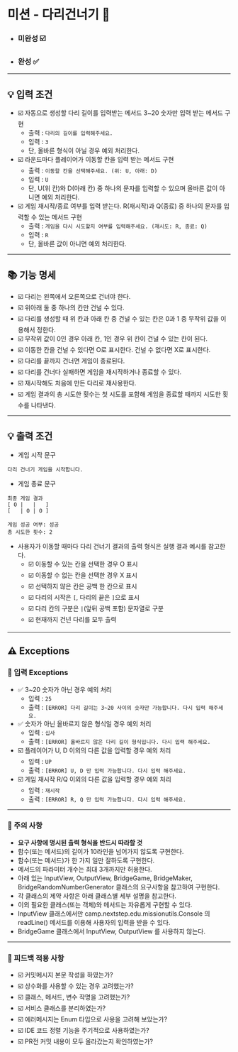 # 미션 - 다리건너기 🌉

- ### 미완성 ☑️
- ### 완성 ✅


---
## 💡 입력 조건

- ☑️ 자동으로 생성할 다리 길이를 입력받는 메서드 3~20 숫자만 입력 받는 메서드 구현
    - 출력 : `다리의 길이를 입력해주세요.`
    - 입력 : `3`
    - 단, 올바른 형식이 아닐 경우 예외 처리한다.
- ☑️ 라운드마다 플레이어가 이동할 칸을 입력 받는 메서드 구현
    - 출력 : `이동할 칸을 선택해주세요. (위: U, 아래: D)`
    - 입력 : `U`
    - 단, U(위 칸)와 D(아래 칸) 중 하나의 문자를 입력할 수 있으며 올바른 값이 아니면 예외 처리한다.
- ☑️ 게임 재시작/종료 여부를 입력 받는다. R(재시작)과 Q(종료) 중 하나의 문자를 입력할 수 있는 메서드 구현
    - 출력 : `게임을 다시 시도할지 여부를 입력해주세요. (재시도: R, 종료: Q)`
    - 입력 : `R`
    - 단, 올바른 값이 아니면 예외 처리한다.
---



## 📚 기능 명세
- ☑️ 다리는 왼쪽에서 오른쪽으로 건너야 한다.
- ☑️ 위아래 둘 중 하나의 칸만 건널 수 있다.
- ☑️ 다리를 생성할 때 위 칸과 아래 칸 중 건널 수 있는 칸은 0과 1 중 무작위 값을 이용해서 정한다.
- ☑️ 무작위 값이 0인 경우 아래 칸, 1인 경우 위 칸이 건널 수 있는 칸이 된다.
- ☑️ 이동한 칸을 건널 수 있다면 O로 표시한다. 건널 수 없다면 X로 표시한다.
- ☑️ 다리를 끝까지 건너면 게임이 종료된다.
- ☑️ 다리를 건너다 실패하면 게임을 재시작하거나 종료할 수 있다.
- ☑️ 재시작해도 처음에 만든 다리로 재사용한다.
- ☑️ 게임 결과의 총 시도한 횟수는 첫 시도를 포함해 게임을 종료할 때까지 시도한 횟수를 나타낸다.



---
## 💡 출력 조건
- 게임 시작 문구

`다리 건너기 게임을 시작합니다. `

- 게임 종료 문구
```
최종 게임 결과
[ O |   |   ]
[   | O | O ]

게임 성공 여부: 성공
총 시도한 횟수: 2
```

- 사용자가 이동할 때마다 다리 건너기 결과의 출력 형식은 실행 결과 예시를 참고한다.
  - ☑️ 이동할 수 있는 칸을 선택한 경우 O 표시
  - ☑️ 이동할 수 없는 칸을 선택한 경우 X 표시
  - ☑️ 선택하지 않은 칸은 공백 한 칸으로 표시
  - ☑️ 다리의 시작은 `[`, 다리의 끝은 `]`으로 표시
  - ☑️ 다리 칸의 구분은 ` | `(앞뒤 공백 포함) 문자열로 구분
  - ☑️ 현재까지 건넌 다리를 모두 출력


---
## ⚠️ Exceptions
### 📕 입력 Exceptions
- ✅ 3~20 숫자가 아닌 경우 예외 처리
    - 입력 : `25`
    - 출력 : `[ERROR] 다리 길이는 3~20 사이의 숫자만 가능합니다. 다시 입력 해주세요.`
- ✅ 숫자가 아닌 올바르지 않은 형식일 경우 예외 처리
    - 입력 : `십사`
    - 출력 : `[ERROR] 올바르지 않은 다리 길이 형식입니다. 다시 입력 해주세요.`
- ☑️ 플레이어가 U, D 이외의 다른 값을 입력할 경우 예외 처리
    - 입력 : `UP`
    - 출력 : `[ERROR] U, D 만 입력 가능합니다. 다시 입력 해주세요.`
- ☑️ 게임 재시작 R/Q 이외의 다른 값을 입력할 경우 예외 처리
    - 입력 : `재시작`
    - 출력 : `[ERROR] R, Q 만 입력 가능합니다. 다시 입력 해주세요.`


---

### 📢 주의 사항
- **요구 사항에 명시된 출력 형식을 반드시 따라할 것**
- 함수(또는 메서드)의 길이가 10라인을 넘어가지 않도록 구현한다.
- 함수(또는 메서드)가 한 가지 일만 잘하도록 구현한다.
- 메서드의 파라미터 개수는 최대 3개까지만 허용한다.
- 아래 있는 InputView, OutputView, BridgeGame, BridgeMaker, BridgeRandomNumberGenerator 클래스의 요구사항을 참고하여 구현한다.
- 각 클래스의 제약 사항은 아래 클래스별 세부 설명을 참고한다.
- 이외 필요한 클래스(또는 객체)와 메서드는 자유롭게 구현할 수 있다.
- InputView 클래스에서만 camp.nextstep.edu.missionutils.Console 의 readLine() 메서드를 이용해 사용자의 입력을 받을 수 있다.
- BridgeGame 클래스에서 InputView, OutputView 를 사용하지 않는다.

---
### 👀 피드백 적용 사항
- ☑️ 커밋메시지 본문 작성을 하였는가?
- ☑️ 상수화를 사용할 수 있는 경우 고려했는가?
- ☑️ 클래스, 메서드, 변수 작명을 고려했는가?
- ☑️ 서비스 클래스를 분리하였는가?
- ☑️ 에러메시지는 Enum 타입으로 사용을 고려해 보았는가?
- ☑️ IDE 코드 정렬 기능을 주기적으로 사용하였는가?
- ☑️ PR전 커밋 내용이 모두 올라갔는지 확인하였는가?

